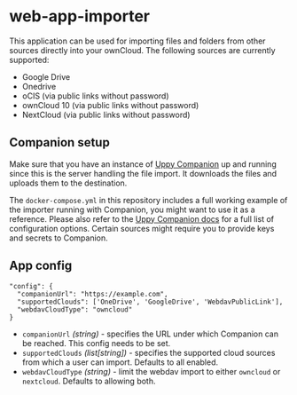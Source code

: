 # web-app-importer

This application can be used for importing files and folders from other sources directly into your ownCloud. The following sources are currently supported:

- Google Drive
- Onedrive
- oCIS (via public links without password)
- ownCloud 10 (via public links without password)
- NextCloud (via public links without password)

## Companion setup

Make sure that you have an instance of [Uppy Companion](https://uppy.io/docs/companion/) up and running since this is the server handling the file import. It downloads the files and uploads them to the destination.

The `docker-compose.yml` in this repository includes a full working example of the importer running with Companion, you might want to use it as a reference. Please also refer to the [Uppy Companion docs](https://uppy.io/docs/companion/#options) for a full list of configuration options. Certain sources might require you to provide keys and secrets to Companion.

## App config

```
"config": {
  "companionUrl": "https://example.com",
  "supportedClouds": ['OneDrive', 'GoogleDrive', 'WebdavPublicLink'],
  "webdavCloudType": "owncloud"
}
```

- `companionUrl` _(string)_ - specifies the URL under which Companion can be reached. This config needs to be set.
- `supportedClouds` _(list[string])_ - specifies the supported cloud sources from which a user can import. Defaults to all enabled.
- `webdavCloudType` _(string)_ - limit the webdav import to either `owncloud` or `nextcloud`. Defaults to allowing both.
